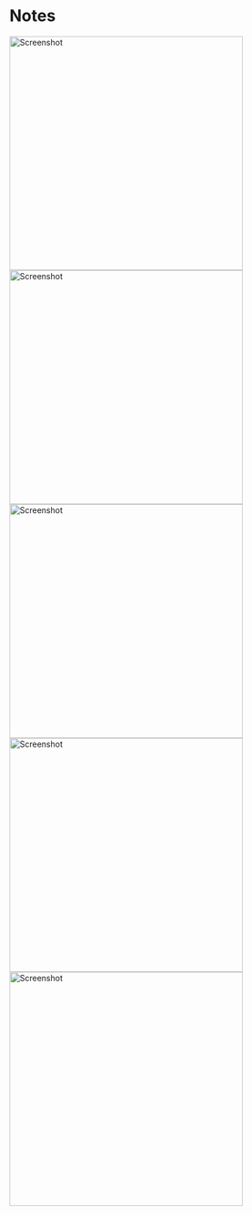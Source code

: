# Notes
<img src= "https://github.com/tzopiz/AppInfo/blob/timetable/timetable.png" 
     alt="Screenshot" width="410"/> <img src= "https://github.com/tzopiz/AppInfo/blob/timetable/tasksAll.png"
     alt="Screenshot" width="410"/> <img src= "https://github.com/tzopiz/AppInfo/blob/timetable/tasksActive.png"
     alt="Screenshot" width="410"/>  <img src= "https://github.com/tzopiz/AppInfo/blob/timetable/Screenshot%203.png" 
     alt="Screenshot" width="410"/> <img src= "https://github.com/tzopiz/AppInfo/blob/timetable/profile.png" 
     alt="Screenshot" width="410"/>
